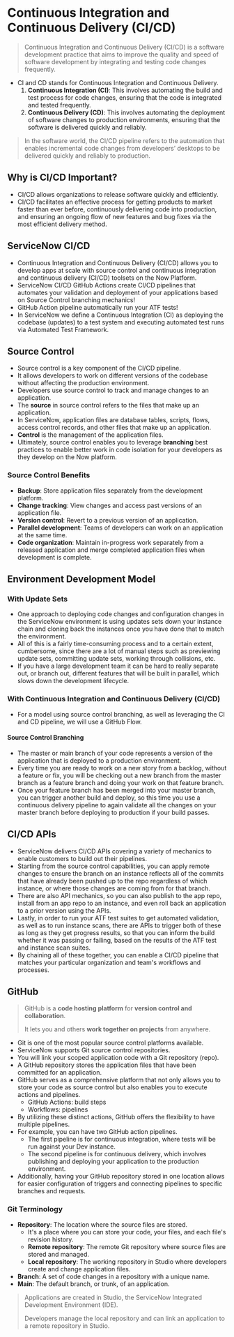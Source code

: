 # Continuous Integration and Continuous Delivery (CI/CD)

> Continuous Integration and Continuous Delivery (CI/CD) is a software development practice that aims to improve the quality and speed of software development by integrating and testing code changes frequently.

- Cl and CD stands for Continuous Integration and Continuous Delivery.
    1. **Continuous Integration (CI)**: This involves automating the build and test process for code changes, ensuring that the code is integrated and tested frequently.
    2. **Continuous Delivery (CD)**: This involves automating the deployment of software changes to production environments, ensuring that the software is delivered quickly and reliably.

> In the software world, the CI/CD pipeline refers to the automation that enables incremental code changes from developers’ desktops to be delivered quickly and reliably to production.

## Why is CI/CD Important?

- CI/CD allows organizations to release software quickly and efficiently.
- CI/CD facilitates an effective process for getting products to market faster than ever before, continuously delivering code into production, and ensuring an ongoing flow of new features and bug fixes via the most efficient delivery method.

## ServiceNow CI/CD

- Continuous Integration and Continuous Delivery (CI/CD) allows you to develop apps at scale with source control and continuous integration and continuous delivery (CI/CD) toolsets on the Now Platform.
- ServiceNow CI/CD GitHub Actions create CI/CD pipelines that automates your validation and deployment of your applications based on Source Control branching mechanics!
- GitHub Action pipeline automatically run your ATF tests!
- In ServiceNow we define a Continuous Integration (CI) as deploying the codebase (updates) to a test system and executing automated test runs via Automated Test Framework.

## Source Control

- Source control is a key component of the CI/CD pipeline.
- It allows developers to work on different versions of the codebase without affecting the production environment.
- Developers use source control to track and manage changes to an application.
- The **source** in source control refers to the files that make up an application.
- In ServiceNow, application files are database tables, scripts, flows, access control records, and other files that make up an application.
- **Control** is the management of the application files.
- Ultimately, source control enables you to leverage **branching** best practices to enable better work in code isolation for your developers as they develop on the Now platform.

### Source Control Benefits

- **Backup**: Store application files separately from the development platform.
- **Change tracking**: View changes and access past versions of an application file.
- **Version control**: Revert to a previous version of an application.
- **Parallel development**: Teams of developers can work on an application at the same time.
- **Code organization**: Maintain in-progress work separately from a released application and merge completed application files when development is complete.

## Environment Development Model

### With Update Sets

- One approach to deploying code changes and configuration changes in the ServiceNow environment is using updates sets down your instance chain and cloning back the instances once you have done that to match the environment.
- All of this is a fairly time-consuming process and to a certain extent, cumbersome, since there are a lot of manual steps such as previewing update sets, committing update sets, working through collisions, etc.
- If you have a large development team it can be hard to really separate out, or branch out, different features that will be built in parallel, which slows down the development lifecycle.

### With Continuous Integration and Continuous Delivery (CI/CD)

- For a model using source control branching, as well as leveraging the CI and CD pipeline, we will use a GitHub Flow.

#### Source Control Branching

- The master or main branch of your code represents a version of the application that is deployed to a production environment.
- Every time you are ready to work on a new story from a backlog, without a feature or fix, you will be checking out a new branch from the master branch as a feature branch and doing your work on that feature branch.
- Once your feature branch has been merged into your master branch, you can trigger another build and deploy, so this time you use a continuous delivery pipeline to again validate all the changes on your master branch before deploying to production if your build passes.

## CI/CD APIs

- ServiceNow delivers CI/CD APIs covering a variety of mechanics to enable customers to build out their pipelines.
- Starting from the source control capabilities, you can apply remote changes to ensure the branch on an instance reflects all of the commits that have already been pushed up to the repo regardless of which instance, or where those changes are coming from for that branch.
- There are also API mechanics, so you can also publish to the app repo, install from an app repo to an instance, and even roll back an application to a prior version using the APIs.
- Lastly, in order to run your ATF test suites to get automated validation, as well as to run instance scans, there are APIs to trigger both of these as long as they get progress results, so that you can inform the build whether it was passing or failing, based on the results of the ATF test and instance scan suites.
- By chaining all of these together, you can enable a CI/CD pipeline that matches your particular organization and team's workflows and processes.

## GitHub

> GitHub is a **code hosting platform** for **version control and collaboration**.
>
> It lets you and others **work together on projects** from anywhere.

- Git is one of the most popular source control platforms available.
- ServiceNow supports Git source control repositories.
- You will link your scoped application code with a Git repository (repo).
- A GitHub repository stores the application files that have been committed for an application.
- GitHub serves as a comprehensive platform that not only allows you to store your code as source control but also enables you to execute actions and pipelines.
    - GitHub Actions: build steps
    - Workflows: pipelines
- By utilizing these distinct actions, GitHub offers the flexibility to have multiple pipelines.
- For example, you can have two GitHub action pipelines.
    - The first pipeline is for continuous integration, where tests will be run against your Dev instance.
    - The second pipeline is for continuous delivery, which involves publishing and deploying your application to the production environment.
- Additionally, having your GitHub repository stored in one location allows for easier configuration of triggers and connecting pipelines to specific branches and requests.

### Git Terminology

- **Repository**: The location where the source files are stored.
    - It's a place where you can store your code, your files, and each file's revision history.
    - **Remote repository**: The remote Git repository where source files are stored and managed.
    - **Local repository**: The working repository in Studio where developers create and change application files.
- **Branch**: A set of code changes in a repository with a unique name.
- **Main**: The default branch, or trunk, of an application.

> Applications are created in Studio, the ServiceNow Integrated Development Environment (IDE).
>
> Developers manage the local repository and can link an application to a remote repository in Studio.
